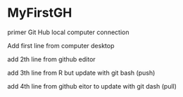 # MyFirstGH
primer Git Hub local computer connection


Add first line from computer desktop

add 2th line from github editor

add 3th line from R but update with git bash (push)

add 4th line from github eitor to update with git dash (pull)
